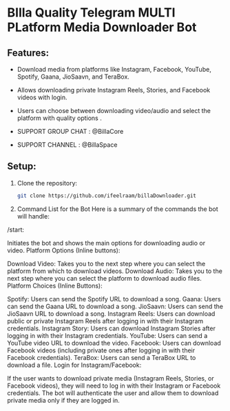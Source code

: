 # BIlla Quality Telegram MULTI PLatform Media Downloader Bot

## Features:
- Download media from platforms like Instagram, Facebook, YouTube, Spotify, Gaana, JioSaavn, and TeraBox.
- Allows downloading private Instagram Reels, Stories, and Facebook videos with login.
- Users can choose between downloading video/audio and select the platform with quality options .

- SUPPORT GROUP CHAT : @BillaCore
- SUPPORT CHANNEL : @BillaSpace

## Setup:
1. Clone the repository:
   ```bash
   git clone https://github.com/ifeelraam/billaDownloader.git

4. Command List for the Bot
Here is a summary of the commands the bot will handle:

/start:

Initiates the bot and shows the main options for downloading audio or video.
Platform Options (Inline buttons):

Download Video: Takes you to the next step where you can select the platform from which to download videos.
Download Audio: Takes you to the next step where you can select the platform to download audio files.
Platform Choices (Inline Buttons):

Spotify: Users can send the Spotify URL to download a song.
Gaana: Users can send the Gaana URL to download a song.
JioSaavn: Users can send the JioSaavn URL to download a song.
Instagram Reels: Users can download public or private Instagram Reels after logging in with their Instagram credentials.
Instagram Story: Users can download Instagram Stories after logging in with their Instagram credentials.
YouTube: Users can send a YouTube video URL to download the video.
Facebook: Users can download Facebook videos (including private ones after logging in with their Facebook credentials).
TeraBox: Users can send a TeraBox URL to download a file.
Login for Instagram/Facebook:

If the user wants to download private media (Instagram Reels, Stories, or Facebook videos), they will need to log in with their Instagram or Facebook credentials.
The bot will authenticate the user and allow them to download private media only if they are logged in.
